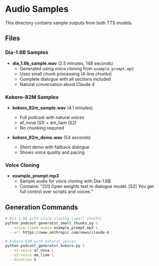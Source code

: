 # Audio Samples

This directory contains sample outputs from both TTS models.

## Files

### Dia-1.6B Samples
- **dia_1.6b_sample.wav** (2.5 minutes, 148 seconds)
  - Generated using voice cloning from `example_prompt.mp3`
  - Uses small chunk processing (4-line chunks)
  - Complete dialogue with all sections included
  - Natural conversation about Claude 4

### Kokoro-82M Samples  
- **kokoro_82m_sample.wav** (4.1 minutes)
  - Full podcast with natural voices
  - af_nova (S1) + am_liam (S2)
  - No chunking required
  
- **kokoro_82m_demo.wav** (54 seconds)
  - Short demo with fallback dialogue
  - Shows voice quality and pacing

### Voice Cloning
- **example_prompt.mp3**
  - Sample audio for voice cloning with Dia-1.6B
  - Contains: "[S1] Open weights text to dialogue model. [S2] You get full control over scripts and voices."

## Generation Commands

```bash
# Dia-1.6B with voice cloning (small chunks)
python podcast_generator_small_chunks.py \
  --voice-clone-audio example_prompt.mp3 \
  --url https://www.anthropic.com/news/claude-4

# Kokoro-82M with natural voices  
python podcast_generator_kokoro.py \
  --s1-voice af_nova \
  --s2-voice am_liam \
  --duration 5
```